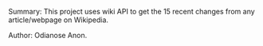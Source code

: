 Summary: This project uses wiki API to get the 15 recent changes from any article/webpage on Wikipedia. 

Author: Odianose Anon.
